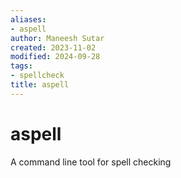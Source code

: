 ```yaml
---
aliases:
- aspell
author: Maneesh Sutar
created: 2023-11-02
modified: 2024-09-28
tags:
- spellcheck
title: aspell
---
```


# aspell

A command line tool for spell checking
